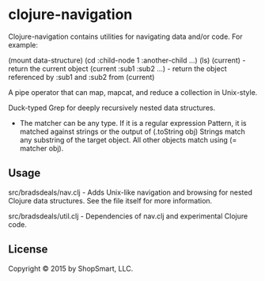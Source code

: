 # clojure-navigation

Clojure-navigation contains utilities for navigating data and/or code.  For example:

(mount data-structure)
(cd :child-node 1 :another-child ...)
(ls)
(current) - return the current object
(current :sub1 :sub2 ...) - return the object referenced by :sub1 and :sub2 from (current)

A pipe operator that can map, mapcat, and reduce a collection in Unix-style.

Duck-typed Grep for deeply recursively nested data structures.

* The matcher can be any type.  If it is a regular expression Pattern, it is matched against
strings or the output of (.toString obj) Strings match any substring of the target object.
All other objects match using (= matcher obj).

## Usage

src/bradsdeals/nav.clj - Adds Unix-like navigation and browsing for nested Clojure
data structures.  See the file itself for more information.

src/bradsdeals/util.clj - Dependencies of nav.clj and experimental Clojure code.

## License

Copyright © 2015 by ShopSmart, LLC.

